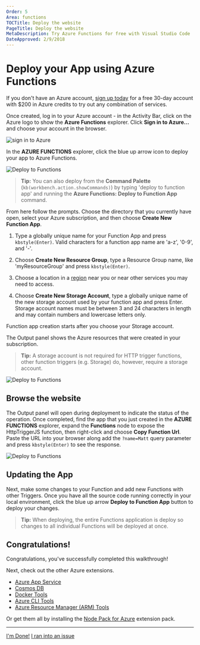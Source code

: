 ```yaml
---
Order: 5
Area: functions
TOCTitle: Deploy the website
PageTitle: Deploy the website
MetaDescription: Try Azure Functions for free with Visual Studio Code
DateApproved: 2/9/2018
---
```


# Deploy your App using Azure Functions

If you don't have an Azure account,
[sign up today](https://azure.microsoft.com/en-us/free/serverless?utm_source=campaign&utm_campaign=vscode-tutorial-functions-extension&mktingSource=vscode-tutorial-functions-extension)
for a free 30-day account with $200 in Azure credits to try out any combination
of services.

Once created, log in to your Azure account - in the Activity Bar, click on the
Azure logo to show the **Azure Functions** explorer. Click **Sign in to
Azure...** and choose your account in the browser.

![sign in to Azure](images/functions-extension/sign-in.png)

In the **AZURE FUNCTIONS** explorer, click the blue up arrow icon to deploy your
app to Azure Functions.

![Deploy to Functions](images/functions-extension/function-app-publish-project.png)

> **Tip:** You can also deploy from the **Command Palette**
> (`kb(workbench.action.showCommands)`) by typing 'deploy to function app' and
> running the **Azure Functions: Deploy to Function App** command.

From here follow the prompts. Choose the directory that you currently have open,
select your Azure subscription, and then choose **Create New Function App**.

1. Type a globally unique name for your Function App and press `kbstyle(Enter)`.
   Valid characters for a function app name are 'a-z', '0-9', and '-'.

2. Choose **Create New Resource Group**, type a Resource Group name, like
   'myResourceGroup' and press `kbstyle(Enter)`.

3. Choose a location in a [region](https://azure.microsoft.com/en-us/regions/)
   near you or near other services you may need to access.

4. Choose **Create New Storage Account**, type a globally unique name of the new
   storage account used by your function app and press Enter. Storage account
   names must be between 3 and 24 characters in length and may contain numbers
   and lowercase letters only.

Function app creation starts after you choose your Storage account.

The Output panel shows the Azure resources that were created in your
subscription.

> **Tip:** A storage account is not required for HTTP trigger functions, other
> function triggers (e.g. Storage) do, however, require a storage account.

![Deploy to Functions](images/functions-extension/function-create-output.png)

## Browse the website

The Output panel will open during deployment to indicate the status of the
operation. Once completed, find the app that you just created in the **AZURE
FUNCTIONS** explorer, expand the **Functions** node to expose the HttpTriggerJS
function, then right-click and choose **Copy Function Url**. Paste the URL into
your browser along add the `?name=Matt` query parameter and press
`kbstyle(Enter)` to see the response.

![Deploy to Functions](images/functions-extension/functions-test-remote-browser.png)

## Updating the App

Next, make some changes to your Function and add new Functions with other
Triggers. Once you have all the source code running correctly in your local
environment, click the blue up arrow **Deploy to Function App** button to deploy
your changes.

> **Tip:** When deploying, the entire Functions application is deploy so changes
> to all individual Functions will be deployed at once.

## Congratulations!

Congratulations, you've successfully completed this walkthrough!

Next, check out the other Azure extensions.

-   [Azure App Service](https://marketplace.visualstudio.com/items?itemName=ms-azuretools.vscode-azureappservice)
-   [Cosmos DB](https://marketplace.visualstudio.com/items?itemName=ms-azuretools.vscode-cosmosdb)
-   [Docker Tools](https://marketplace.visualstudio.com/items?itemName=PeterJausovec.vscode-docker)
-   [Azure CLI Tools](https://marketplace.visualstudio.com/items?itemName=ms-vscode.azurecli)
-   [Azure Resource Manager (ARM) Tools](https://marketplace.visualstudio.com/items?itemName=msazurermtools.azurerm-vscode-tools)

Or get them all by installing the
[Node Pack for Azure](https://marketplace.visualstudio.com/items?itemName=ms-vscode.vscode-node-azure-pack)
extension pack.

---

<a class="tutorial-next-btn" href="/docs">I'm Done!</a>
<a class="tutorial-feedback-btn" onclick="reportIssue('node-deployment-azurefunctions', 'deploy-app')" href="javascript:void(0)">I
ran into an issue</a>
